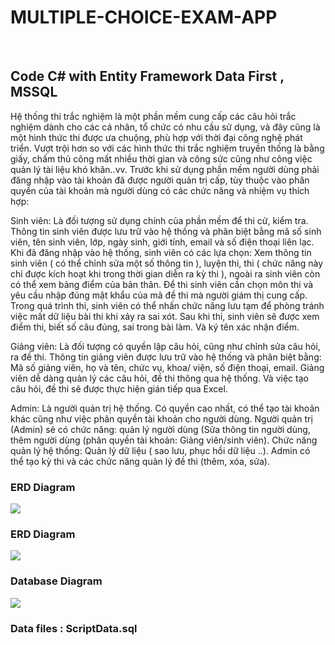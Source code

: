 # MULTIPLE-CHOICE-EXAM-APP
<br/>
<h2>
Code C# with Entity Framework Data First , MSSQL 
</h2>

<div > Hệ thống thi trắc nghiệm là một phần mềm cung cấp các câu hỏi trắc nghiệm dành cho các cá nhân, tổ chức có nhu cầu sử dụng, và đây cũng là một hình thức thi được ưa chuộng, phù hợp với thời đại công nghệ phát triển. Vượt trội hơn so với các hình thức thi trắc nghiệm truyền thống là bằng giấy, chấm thủ công mất nhiều thời gian và công sức cũng như công việc quản lý tài liệu khó khăn..vv.
Trước khi sử dụng phần mềm người dùng phải đăng nhập vào tài khoản đã được người quản trị cấp, tùy thuộc vào phân quyền của tài khoản mà người dùng có các chức năng và nhiệm vụ thích hợp:
  <p>
Sinh viên: Là đối tượng sử dụng chính của phần mềm để thi cử, kiểm tra. Thông tin sinh viên được lưu trữ vào hệ thống và phân biệt bằng mã số sinh viên, tên sinh viên, lớp, ngày sinh, giới tính, email và số điện thoại liên lạc.
Khi đã đăng nhập vào hệ thống, sinh viên có các lựa chọn: Xem thông tin sinh viên ( có thể chỉnh sửa một số thông tin ), luyện thi, thi ( chức năng này chỉ được kích hoạt khi trong thời gian diễn ra kỳ thi ), ngoài ra sinh viên còn có thể xem bảng điểm của bản thân. Để thi sinh viên cần chọn môn thi và yêu cầu nhập đúng mật khẩu của mã đề thi mà người giám thị cung cấp. Trong quá trình thi, sinh viên có thể nhấn chức năng lưu tạm để phòng tránh việc mất dữ liệu bài thi khi xảy ra sai xót. Sau khi thi, sinh viên sẽ được xem điểm thi, biết số câu đúng, sai trong bài làm. Và ký tên xác nhận điểm. </p>
<p>Giảng viên: Là đối tượng có quyền lập câu hỏi, cũng như chỉnh sửa câu hỏi, ra đề thi. Thông tin giảng viên được lưu trữ vào hệ thống và phân biệt bằng: Mã số giảng viên, họ và tên, chức vụ, khoa/ viện, số điện thoại, email.
Giảng viên dễ dàng quản lý các câu hỏi, đề thi thông qua hệ thống. Và việc tạo câu hỏi, đề thi sẽ được thực hiện gián tiếp qua Excel.</p>
<p>Admin: Là người quản trị hệ thống. Có quyền cao nhất, có thể tạo tài khoản khác cũng như việc phân quyền tài khoản cho người dùng.
Người quản trị (Admin) sẽ có chức năng: quản lý người dùng (Sửa thông tin người dùng, thêm người dùng (phân quyền tài khoản: Giảng viên/sinh viên). Chức năng quản lý hệ thống: Quản lý dữ liệu ( sao lưu, phục hồi dữ liệu ..). Admin có thể tạo kỳ thi và các chức năng quản lý đề thi (thêm, xóa, sửa).</p>
</div>

<h3> ERD Diagram </h3>
<img src="https://github.com/LuongXuanNhat/MULTIPLE-CHOICE-EXAM-APP/assets/96036623/985fe26e-243b-4431-9cdd-6546b9f6a674" />

<h3> ERD Diagram </h3>
<img src="https://github.com/LuongXuanNhat/MULTIPLE-CHOICE-EXAM-APP/assets/96036623/5824f977-f4fd-498f-8935-55556d563c78" />

<h3> Database Diagram </h3>
<img src="https://github.com/LuongXuanNhat/MULTIPLE-CHOICE-EXAM-APP/assets/96036623/e6df153c-dec0-4020-91c4-f2cebe2653e4" />

<h3> Data files : ScriptData.sql </h3>


